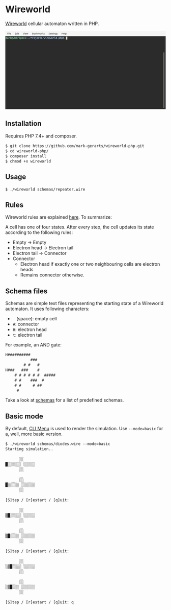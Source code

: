 # Wireworld

[Wireworld](https://en.wikipedia.org/wiki/Wireworld) cellular automaton written
in PHP.

![sample gif](./usage.gif)

## Installation

Requires PHP 7.4+ and composer.

```console
$ git clone https://github.com/mark-gerarts/wireworld-php.git
$ cd wireworld-php/
$ composer install
$ chmod +x wireworld
```

## Usage

```console
$ ./wireworld schemas/repeater.wire
```

## Rules

Wireworld rules are explained [here](https://xalava.github.io/WireWorld/). To
summarize:

A cell has one of four states. After every step, the cell updates its state
according to the following rules:

- Empty → Empty
- Electron head → Electron tail
- Electron tail → Connector
- Connector
    - Electron head if exactly one or two neighbouring cells are electron heads
    - Remains connector otherwise.

## Schema files

Schemas are simple text files representing the starting state of a Wireworld
automaton. It uses following characters:

- ` ` (space): empty cell
- `#`: connector
- `H`: electron head
- `t`: electron tail

For example, an AND gate:

```
H##########
           ###
        # #   #
H###   ###    #
    # # # # # #  #####
    # #    ###  #
    # #     # ##
     #
```

Take a look at [schemas](./schemas) for a list of predefined schemas.

## Basic mode

By default, [CLI Menu](https://github.com/php-school/cli-menu) is used to render
the simulation. Use `--mode=basic` for a, well, more basic version.

```console
$ ./wireworld schemas/diodes.wire --mode=basic
Starting simulation..

      ░░     
█░░░░░░ ░░░░░
      ░░     
             
      ░░     
█░░░░░ ░░░░░░
      ░░     

[S]tep / [r]estart / [q]uit: 

      ░░     
▒█░░░░░ ░░░░░
      ░░     
             
      ░░     
▒█░░░░ ░░░░░░
      ░░     

[S]tep / [r]estart / [q]uit: 

      ░░     
░▒█░░░░ ░░░░░
      ░░     
             
      ░░     
░▒█░░░ ░░░░░░
      ░░     

[S]tep / [r]estart / [q]uit: q
```
